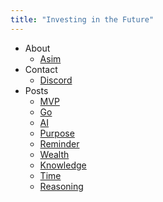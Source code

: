 ```yaml
---
title: "Investing in the Future"
---
```


- About
  * [Asim](https://github.com/asim)
- Contact
  * [Discord](https://discord.gg/FjrMrxNehR)
- Posts
  * [MVP](/mvp)
  * [Go](/go)
  * [AI](/ai)
  * [Purpose](/purpose)
  * [Reminder](/reminder)
  * [Wealth](/wealth)
  * [Knowledge](/knowledge)
  * [Time](/time)
  * [Reasoning](/reasoning)
